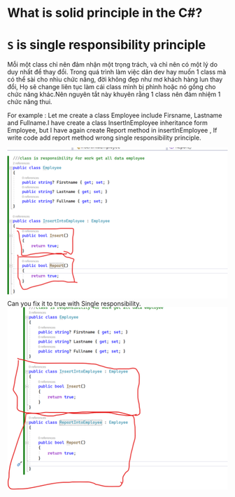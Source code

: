 


# What is solid principle in the C#?

# ```S``` is single responsibility principle
Mỗi một class chỉ nên đảm nhận một trọng trách, và chỉ nên có một lý do duy nhất để thay đổi. Trong quá trình làm việc dân dev hay muốn 1 class mà có thể sài cho nhìu chức năng, đời không đẹp như mơ khách hàng lun thay đổi, Họ sẽ change liên tục làm cái class mình bị phình hoặc nó gồng cho chức năng khác.Nên nguyên tắt này khuyên rằng 1 class nên đảm nhiệm 1 chức năng thui.

For example :
Let me create a class Employee include Firsname, Lastname and Fullname.I have create a class InsertInEmployee inheritance form Employee, but I have again create Report  method in insertInEmployee , If write code add report method wrong single responsibility principle.


  ![enter image description here](https://github.com/thanhlong2803/update-image/blob/main/image4/single-responsility.png)
Can you fix it to true with Single responsibility.
![enter image description here](https://github.com/thanhlong2803/update-image/blob/main/image4/delive-class.png)
